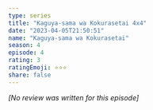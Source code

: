```yaml
---
type: series
title: "Kaguya-sama wa Kokurasetai 4x4"
date: "2023-04-05T21:50:51"
name: "Kaguya-sama wa Kokurasetai"
season: 4
episode: 4
rating: 3
ratingEmoji: ⭐️⭐️⭐️
share: false
---
```


_[No review was written for this episode]_
